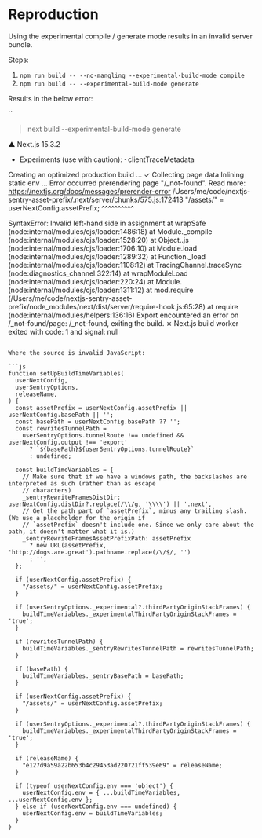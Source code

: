 # Reproduction

Using the experimental compile / generate mode results in an invalid server bundle.

Steps:

1. `npm run build -- --no-mangling --experimental-build-mode compile`
2. `npm run build -- --experimental-build-mode generate`

Results in the below error:

``
> next build --experimental-build-mode generate

   ▲ Next.js 15.3.2
   - Experiments (use with caution):
     · clientTraceMetadata

   Creating an optimized production build ...
 ✓ Collecting page data
   Inlining static env ...
Error occurred prerendering page "/_not-found". Read more: https://nextjs.org/docs/messages/prerender-error
/Users/me/code/nextjs-sentry-asset-prefix/.next/server/chunks/575.js:172413
    "/assets/" = userNextConfig.assetPrefix;
    ^^^^^^^^^^

SyntaxError: Invalid left-hand side in assignment
    at wrapSafe (node:internal/modules/cjs/loader:1486:18)
    at Module._compile (node:internal/modules/cjs/loader:1528:20)
    at Object..js (node:internal/modules/cjs/loader:1706:10)
    at Module.load (node:internal/modules/cjs/loader:1289:32)
    at Function._load (node:internal/modules/cjs/loader:1108:12)
    at TracingChannel.traceSync (node:diagnostics_channel:322:14)
    at wrapModuleLoad (node:internal/modules/cjs/loader:220:24)
    at Module.<anonymous> (node:internal/modules/cjs/loader:1311:12)
    at mod.require (/Users/me/code/nextjs-sentry-asset-prefix/node_modules/next/dist/server/require-hook.js:65:28)
    at require (node:internal/modules/helpers:136:16)
Export encountered an error on /_not-found/page: /_not-found, exiting the build.
 ⨯ Next.js build worker exited with code: 1 and signal: null
```

Where the source is invalid JavaScript:

```js
function setUpBuildTimeVariables(
  userNextConfig,
  userSentryOptions,
  releaseName,
) {
  const assetPrefix = userNextConfig.assetPrefix || userNextConfig.basePath || '';
  const basePath = userNextConfig.basePath ?? '';
  const rewritesTunnelPath =
    userSentryOptions.tunnelRoute !== undefined && userNextConfig.output !== 'export'
      ? `${basePath}${userSentryOptions.tunnelRoute}`
      : undefined;

  const buildTimeVariables = {
    // Make sure that if we have a windows path, the backslashes are interpreted as such (rather than as escape
    // characters)
    _sentryRewriteFramesDistDir: userNextConfig.distDir?.replace(/\\/g, '\\\\') || '.next',
    // Get the path part of `assetPrefix`, minus any trailing slash. (We use a placeholder for the origin if
    // `assetPrefix` doesn't include one. Since we only care about the path, it doesn't matter what it is.)
    _sentryRewriteFramesAssetPrefixPath: assetPrefix
      ? new URL(assetPrefix, 'http://dogs.are.great').pathname.replace(/\/$/, '')
      : '',
  };

  if (userNextConfig.assetPrefix) {
    "/assets/" = userNextConfig.assetPrefix;
  }

  if (userSentryOptions._experimental?.thirdPartyOriginStackFrames) {
    buildTimeVariables._experimentalThirdPartyOriginStackFrames = 'true';
  }

  if (rewritesTunnelPath) {
    buildTimeVariables._sentryRewritesTunnelPath = rewritesTunnelPath;
  }

  if (basePath) {
    buildTimeVariables._sentryBasePath = basePath;
  }

  if (userNextConfig.assetPrefix) {
    "/assets/" = userNextConfig.assetPrefix;
  }

  if (userSentryOptions._experimental?.thirdPartyOriginStackFrames) {
    buildTimeVariables._experimentalThirdPartyOriginStackFrames = 'true';
  }

  if (releaseName) {
    "e127d9a59a22b653b4c29453ad220721ff539e69" = releaseName;
  }

  if (typeof userNextConfig.env === 'object') {
    userNextConfig.env = { ...buildTimeVariables, ...userNextConfig.env };
  } else if (userNextConfig.env === undefined) {
    userNextConfig.env = buildTimeVariables;
  }
}
```